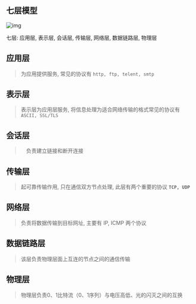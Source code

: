 ## 七层模型

![img](/home/jedenzhan/Documents/deepin-react/assets/Net/osi.jpg)

七层: 应用层, 表示层, 会话层, 传输层, 网络层, 数据链路层, 物理层

## 应用层

> 为应用提供服务, 常见的协议有 `http, ftp, telent, smtp`

## 表示层

> 表示层为应用层服务, 将信息处理为适合网络传输的格式常见的协议有 `ASCII, SSL/TLS`

## 会话层

> 　负责建立链接和断开连接

## 传输层

> 起可靠传输作用, 只在通信双方节点处理, 此层有两个重要的协议 **`TCP, UDP`**

## 网络层

> 负责将数据传输到目标网址, 主要有 IP, ICMP 两个协议

## 数据链路层

> 该层负责物理层面上互连的节点之间的通信传输

## 物理层

> 物理层负责0、1比特流（0、1序列）与电压高低、光的闪灭之间的互换

